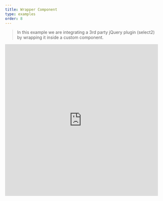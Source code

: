 ```yaml
---
title: Wrapper Component
type: examples
order: 8
---
```


> In this example we are integrating a 3rd party jQuery plugin (select2) by wrapping it inside a custom component.

<iframe width="100%" height="500" src="https://jsfiddle.net/yyx990803/fruqrvdL/embedded/result,html,js,css" allowfullscreen="allowfullscreen" frameborder="0"></iframe>
